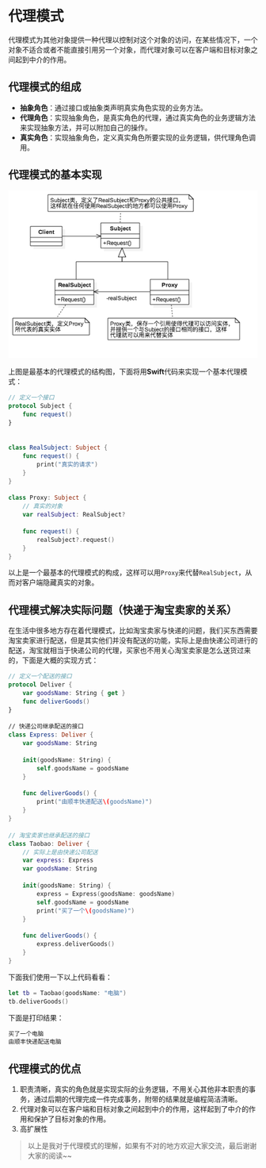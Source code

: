# 代理模式

代理模式为其他对象提供一种代理以控制对这个对象的访问，在某些情况下，一个对象不适合或者不能直接引用另一个对象，而代理对象可以在客户端和目标对象之间起到中介的作用。

## 代理模式的组成

- **抽象角色**：通过接口或抽象类声明真实角色实现的业务方法。
- **代理角色**：实现抽象角色，是真实角色的代理，通过真实角色的业务逻辑方法来实现抽象方法，并可以附加自己的操作。
- **真实角色**：实现抽象角色，定义真实角色所要实现的业务逻辑，供代理角色调用。

## 代理模式的基本实现

![](Proxy.png)

上图是最基本的代理模式的结构图，下面将用**Swift**代码来实现一个基本代理模式：

```swift
// 定义一个接口
protocol Subject {
    func request()
}


class RealSubject: Subject {
    func request() {
        print("真实的请求")
    }
}

class Proxy: Subject {
    // 真实的对象
    var realSubject: RealSubject?
    
    func request() {
        realSubject?.request()
    }
}
```

以上是一个最基本的代理模式的构成，这样可以用`Proxy`来代替`RealSubject`，从而对客户端隐藏真实的对象。

## 代理模式解决实际问题（快递于淘宝卖家的关系）

在生活中很多地方存在着代理模式，比如淘宝卖家与快递的问题，我们买东西需要淘宝卖家进行配送，但是其实他们并没有配送的功能，实际上是由快递公司进行的配送，淘宝就相当于快递公司的代理，买家也不用关心淘宝卖家是怎么送货过来的，下面是大概的实现方式：

```swift
// 定义一个配送的接口
protocol Deliver {
    var goodsName: String { get }
    func deliverGoods()
}

// 快递公司继承配送的接口
class Express: Deliver {
    var goodsName: String
    
    init(goodsName: String) {
        self.goodsName = goodsName
    }
    
    func deliverGoods() {
        print("由顺丰快递配送\(goodsName)")
    }
}

// 淘宝卖家也继承配送的接口
class Taobao: Deliver {
    // 实际上是由快递公司配送
    var express: Express
    var goodsName: String
    
    init(goodsName: String) {
        express = Express(goodsName: goodsName)
        self.goodsName = goodsName
        print("买了一个\(goodsName)")
    }
    
    func deliverGoods() {
        express.deliverGoods()
    }
}
```

下面我们使用一下以上代码看看：

```swift
let tb = Taobao(goodsName: "电脑")
tb.deliverGoods()
```

下面是打印结果：

```swift
买了一个电脑
由顺丰快递配送电脑
```

## 代理模式的优点

1. 职责清晰，真实的角色就是实现实际的业务逻辑，不用关心其他非本职责的事务，通过后期的代理完成一件完成事务，附带的结果就是编程简洁清晰。
2. 代理对象可以在客户端和目标对象之间起到中介的作用，这样起到了中介的作用和保护了目标对象的作用。
3. 高扩展性

> 以上是我对于代理模式的理解，如果有不对的地方欢迎大家交流，最后谢谢大家的阅读~~